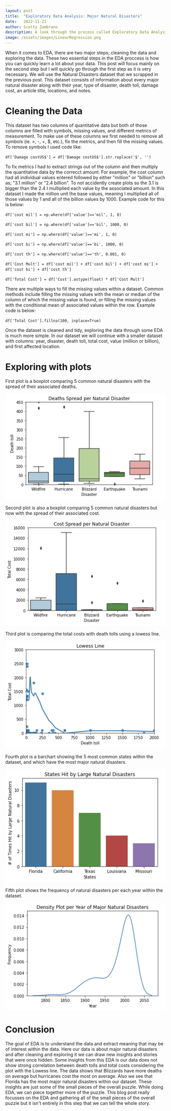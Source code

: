 ```yaml
---
layout: post
title:  "Exploratory Data Analysis: Major Natural Disasters"
date:   2022-11-21
author: Scotty Zambrano
description: A look through the process called Exploratory Data Analysis, or as you may have seen it before, EDA. 
image: /assets/images/LinearRegression.png
---
```


When it comes to EDA, there are two major steps; cleaning the data and exploring the data. These two essential steps in the EDA proccess is how you can quickly learn a lot about your data. This post will focus mainly on the second step but I will quickly go through the first step as it is very necessary. We will use the Natural Disasters dataset that we scrapped in the previous post. This dataset consists of information about every major natural disaster along with their year, type of disaster, death toll, damage cost, an article title, locations, and notes. 

# Cleaning the Data

This dataset has two columns of quantitative data but both of those columns are filled with symbols, missing values, and different metrics of measurement. To make use of these columns we first needed to remove all symbols (ie. >, -, +, $, etc.), fix the metrics, and then fill the missing values. To remove symbols I used code like: 

`df['Damage costUS$'] = df['Damage costUS$'].str.replace('$', '')`

To fix metrics I had to extract strings out of the column and then multiply the quantitative data by the correcct amount. For example, the cost column had all individual values entered followed by either "million" or "billion" such as; "3.1 million" or "2.4 billion". To not accidently create plots so the 3.1 is bigger than the 2.4 I multiplied each value by the associated amount. In this dataset I made the million unit the base values, meaning I multiplied all of those values by 1 and all of the billion values by 1000. Example code for this is below:

`df['cost mil'] = np.where(df['value']=='mil', 1, 0)`

`df['cost bil'] = np.where(df['value']=='bil', 1000, 0)`

`df['cost mi'] = np.where(df['value']=='mi', 1, 0)`

`df['cost bi'] = np.where(df['value']=='bi', 1000, 0)`

`df['cost th'] = np.where(df['value']=='th', 0.001, 0)`


`df['Cost Mult'] = df['cost mil'] + df['cost bil'] + df['cost mi'] + df['cost bi'] + df['cost th']`

`df['Total Cost'] = df['Cost'].astype(float) * df['Cost Mult']`

There are multiple ways to fill the missing values within a dataset. Common methods include filling the missing values with the mean or median of the column of which the missing value is found, or filling the missing values with the conditional mean of associated values within the row. Example code is below: 

`df['Total Cost'].fillna(100, inplace=True)`

Once the dataset is cleaned and tidy, exploring the data through some EDA is much more simple. In our dataset we will continue with a smaller dataset with columns: year, disaster, death toll, total cost, value (million or billion), and first affected location. 

# Exploring with plots

First plot is a boxplot comparing 5 common natural disasters with the spread of their associated deaths.

![death tolls](https://github.com/ScottyZam/stat386-projects/raw/main/assets/images/DeathToll.png)

Second plot is also a boxplot comparing 5 common natural disasters but now with the spread of their associated cost.

![Total Cost](https://github.com/ScottyZam/stat386-projects/raw/main/assets/images/TotalCost.png)

Third plot is comparing the total costs with death tolls using a lowess line.

![Lowess](https://github.com/ScottyZam/stat386-projects/raw/main/assets/images/Lowess.png)

Fourth plot is a barchart showing the 5 most common states within the dataset, and which have the most major natural disasters.

![Barchart](https://github.com/ScottyZam/stat386-projects/raw/main/assets/images/Barchart.png)

Fifth plot shows the frequency of natural disasters per each year within the dataset.

![Density](https://github.com/ScottyZam/stat386-projects/raw/main/assets/images/Density.png)

# Conclusion

The goal of EDA is to understand the data and extract meaning that may be of interest within the data. Here our data is about major natural disasters and after cleaning and exploring it we can draw new insights and stories that were once hidden. Some insights from this EDA is our data does not show strong correlation between death tolls and total costs considering the plot with the Lowess line. The data shows that Blizzards have more deaths on average but hurricanes cost the most on average. Also we see that Florida has the most major natural disasters within our dataset. 
These insights are just some of the small pieces of the overall puzzle. While doing EDA, we can piece together more of the puzzle. This blog post really focusses on the EDA and gathering all of the small pieces of the overall puzzle but it isn't entirely in this step that we can tell the whole story. 

